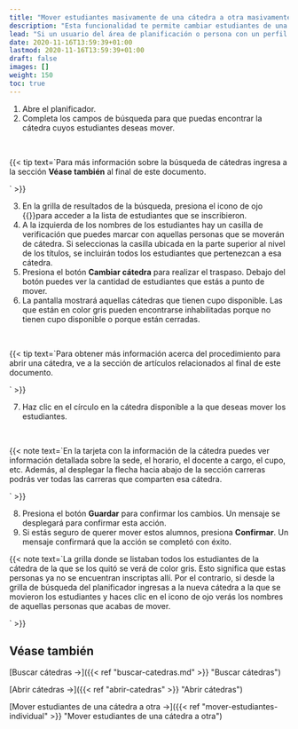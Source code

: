 ```yaml
---
title: "Mover estudiantes masivamente de una cátedra a otra masivamente"
description: "Esta funcionalidad te permite cambiar estudiantes de una cátedra a otra."
lead: "Si un usuario del área de planificación o persona con un perfil que se lo permite desea, por algún motivo, mover a los estudiantes que están registrados en una cátedra a otra de manera masiva puede usar esta funcionalidad para realizar esta acción."
date: 2020-11-16T13:59:39+01:00
lastmod: 2020-11-16T13:59:39+01:00
draft: false
images: []
weight: 150
toc: true
---
```


1. Abre el planificador.
1. Completa los campos de búsqueda para que puedas encontrar la cátedra cuyos estudiantes deseas mover. 
<br>

{{< tip text=`Para más información sobre la búsqueda de cátedras ingresa a la sección <b>Véase también</b> al final de este documento.

` >}}
<br>

3. En la grilla de resultados de la búsqueda, presiona el icono de ojo {{<inline-icon image="eye.png" alt="eye icon">}}para acceder a la lista de estudiantes que se inscribieron. 
4. A la izquierda de los nombres de los estudiantes hay un casilla de verificación que puedes marcar con aquellas personas que se moverán de cátedra. Si seleccionas la casilla ubicada en la parte superior al nivel de los títulos, se incluirán todos los estudiantes que pertenezcan a esa cátedra.
5. Presiona el botón **Cambiar cátedra** para realizar el traspaso. Debajo del botón puedes ver la cantidad de estudiantes que estás a punto de mover.
6. La pantalla mostrará aquellas cátedras que tienen cupo disponible. Las que están en color gris pueden encontrarse inhabilitadas porque no tienen cupo disponible o porque están cerradas.
<br>

{{< tip text=`Para obtener más información acerca del procedimiento para abrir una cátedra, ve a la sección de artículos relacionados al final de este documento.

` >}}
<br>

7. Haz clic en el círculo en la cátedra disponible a la que deseas mover los estudiantes.
<br>

{{< note text=`En la tarjeta con la información de la cátedra puedes ver información detallada sobre la sede, el horario, el docente a cargo, el cupo, etc. Además, al desplegar la flecha hacia abajo de la sección carreras podrás ver todas las carreras que comparten esa cátedra.

` >}}
<br>

8. Presiona el botón **Guardar** para confirmar los cambios. Un mensaje se desplegará para confirmar esta acción.
9. Si estás seguro de querer mover estos alumnos, presiona **Confirmar**. Un mensaje confirmará que la acción se completó con éxito. 

{{< note text=`La grilla donde se listaban todos los estudiantes de la cátedra de la que se los quitó se verá de color gris. Esto significa que estas personas ya no se encuentran inscriptas allí. 
Por el contrario, si desde la grilla de búsqueda del planificador ingresas a la nueva cátedra a la que se movieron los estudiantes y haces clic en el icono de ojo verás los nombres de aquellas personas que acabas de mover.

` >}}
<br>

## Véase también

[Buscar cátedras →]({{< ref "buscar-catedras.md" >}} "Buscar cátedras")
<br/>

[Abrir cátedras →]({{< ref "abrir-catedras" >}} "Abrir cátedras")
<br>

[Mover estudiantes de una cátedra a otra →]({{< ref "mover-estudiantes-individual" >}} "Mover estudiantes de una cátedra a otra")
